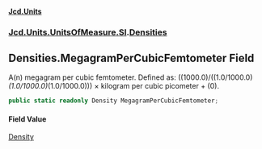 #### [Jcd.Units](index.md 'index')
### [Jcd.Units.UnitsOfMeasure.SI](Jcd.Units.UnitsOfMeasure.SI.md 'Jcd.Units.UnitsOfMeasure.SI').[Densities](Densities.md 'Jcd.Units.UnitsOfMeasure.SI.Densities')

## Densities.MegagramPerCubicFemtometer Field

A(n) megagram per cubic femtometer. Defined as: ((1000.0)/((1.0/1000.0)*(1.0/1000.0)*(1.0/1000.0))) × kilogram per cubic picometer + (0).

```csharp
public static readonly Density MegagramPerCubicFemtometer;
```

#### Field Value
[Density](Density.md 'Jcd.Units.UnitTypes.Density')